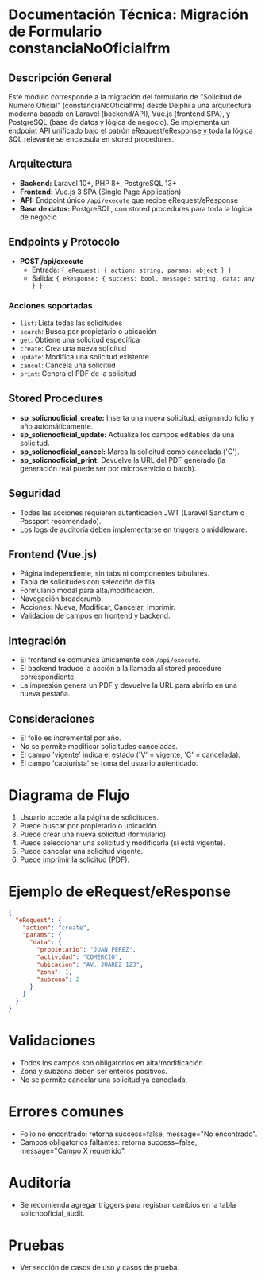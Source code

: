 # Documentación Técnica: Migración de Formulario constanciaNoOficialfrm

## Descripción General
Este módulo corresponde a la migración del formulario de "Solicitud de Número Oficial" (constanciaNoOficialfrm) desde Delphi a una arquitectura moderna basada en Laravel (backend/API), Vue.js (frontend SPA), y PostgreSQL (base de datos y lógica de negocio). Se implementa un endpoint API unificado bajo el patrón eRequest/eResponse y toda la lógica SQL relevante se encapsula en stored procedures.

## Arquitectura
- **Backend:** Laravel 10+, PHP 8+, PostgreSQL 13+
- **Frontend:** Vue.js 3 SPA (Single Page Application)
- **API:** Endpoint único `/api/execute` que recibe eRequest/eResponse
- **Base de datos:** PostgreSQL, con stored procedures para toda la lógica de negocio

## Endpoints y Protocolo
- **POST /api/execute**
  - Entrada: `{ eRequest: { action: string, params: object } }`
  - Salida: `{ eResponse: { success: bool, message: string, data: any } }`

### Acciones soportadas
- `list`: Lista todas las solicitudes
- `search`: Busca por propietario o ubicación
- `get`: Obtiene una solicitud específica
- `create`: Crea una nueva solicitud
- `update`: Modifica una solicitud existente
- `cancel`: Cancela una solicitud
- `print`: Genera el PDF de la solicitud

## Stored Procedures
- **sp_solicnooficial_create:** Inserta una nueva solicitud, asignando folio y año automáticamente.
- **sp_solicnooficial_update:** Actualiza los campos editables de una solicitud.
- **sp_solicnooficial_cancel:** Marca la solicitud como cancelada ('C').
- **sp_solicnooficial_print:** Devuelve la URL del PDF generado (la generación real puede ser por microservicio o batch).

## Seguridad
- Todas las acciones requieren autenticación JWT (Laravel Sanctum o Passport recomendado).
- Los logs de auditoría deben implementarse en triggers o middleware.

## Frontend (Vue.js)
- Página independiente, sin tabs ni componentes tabulares.
- Tabla de solicitudes con selección de fila.
- Formulario modal para alta/modificación.
- Navegación breadcrumb.
- Acciones: Nueva, Modificar, Cancelar, Imprimir.
- Validación de campos en frontend y backend.

## Integración
- El frontend se comunica únicamente con `/api/execute`.
- El backend traduce la acción a la llamada al stored procedure correspondiente.
- La impresión genera un PDF y devuelve la URL para abrirlo en una nueva pestaña.

## Consideraciones
- El folio es incremental por año.
- No se permite modificar solicitudes canceladas.
- El campo 'vigente' indica el estado ('V' = vigente, 'C' = cancelada).
- El campo 'capturista' se toma del usuario autenticado.

# Diagrama de Flujo
1. Usuario accede a la página de solicitudes.
2. Puede buscar por propietario o ubicación.
3. Puede crear una nueva solicitud (formulario).
4. Puede seleccionar una solicitud y modificarla (si está vigente).
5. Puede cancelar una solicitud vigente.
6. Puede imprimir la solicitud (PDF).

# Ejemplo de eRequest/eResponse
```json
{
  "eRequest": {
    "action": "create",
    "params": {
      "data": {
        "propietario": "JUAN PEREZ",
        "actividad": "COMERCIO",
        "ubicacion": "AV. JUAREZ 123",
        "zona": 1,
        "subzona": 2
      }
    }
  }
}
```

# Validaciones
- Todos los campos son obligatorios en alta/modificación.
- Zona y subzona deben ser enteros positivos.
- No se permite cancelar una solicitud ya cancelada.

# Errores comunes
- Folio no encontrado: retorna success=false, message="No encontrado".
- Campos obligatorios faltantes: retorna success=false, message="Campo X requerido".

# Auditoría
- Se recomienda agregar triggers para registrar cambios en la tabla solicnooficial_audit.

# Pruebas
- Ver sección de casos de uso y casos de prueba.
